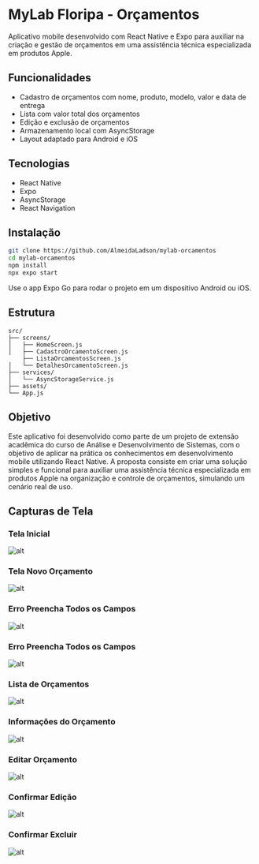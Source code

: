 # MyLab Floripa - Orçamentos

Aplicativo mobile desenvolvido com React Native e Expo para auxiliar na criação e gestão de orçamentos em uma assistência técnica especializada em produtos Apple.

## Funcionalidades

- Cadastro de orçamentos com nome, produto, modelo, valor e data de entrega
- Lista com valor total dos orçamentos
- Edição e exclusão de orçamentos
- Armazenamento local com AsyncStorage
- Layout adaptado para Android e iOS

## Tecnologias

- React Native
- Expo
- AsyncStorage
- React Navigation

## Instalação

```bash
git clone https://github.com/AlmeidaLadson/mylab-orcamentos
cd mylab-orcamentos
npm install
npx expo start
```

Use o app Expo Go para rodar o projeto em um dispositivo Android ou iOS.

## Estrutura

```
src/
├── screens/
│   ├── HomeScreen.js
│   ├── CadastroOrcamentoScreen.js
    ├── ListaOrcamentosScreen.js
│   └── DetalhesOrcamentoScreen.js
├── services/
│   └── AsyncStorageService.js
├── assets/
└── App.js
```

## Objetivo

Este aplicativo foi desenvolvido como parte de um projeto de extensão acadêmica do curso de Análise e Desenvolvimento de Sistemas, com o objetivo de aplicar na prática os conhecimentos em desenvolvimento mobile utilizando React Native. A proposta consiste em criar uma solução simples e funcional para auxiliar uma assistência técnica especializada em produtos Apple na organização e controle de orçamentos, simulando um cenário real de uso.

## Capturas de Tela

### Tela Inicial
![alt](./assets/tela-inicial.jpeg)

### Tela Novo Orçamento
![alt](./assets/tela-novo-orcamento.jpeg)

### Erro Preencha Todos os Campos
![alt](./assets/tela-erro-preencha-campos.jpeg)

### Erro Preencha Todos os Campos
![alt](./assets/tela-masked-text.jpeg)

### Lista de Orçamentos
![alt](./assets/tela-lista-orcamento.jpeg)

### Informações do Orçamento
![alt](./assets/tela-info-orcamento.jpeg)

### Editar Orçamento
![alt](./assets/tela-editar.jpeg)

### Confirmar Edição
![alt](./assets/tela-confirma-editar.jpeg)

### Confirmar Excluir
![alt](./assets/tela-confirmar-excluir.jpeg)